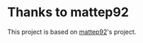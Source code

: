 # Thanks to mattep92

This project is based on [mattep92](https://github.com/excellence3/mattep92-myschool)'s project.